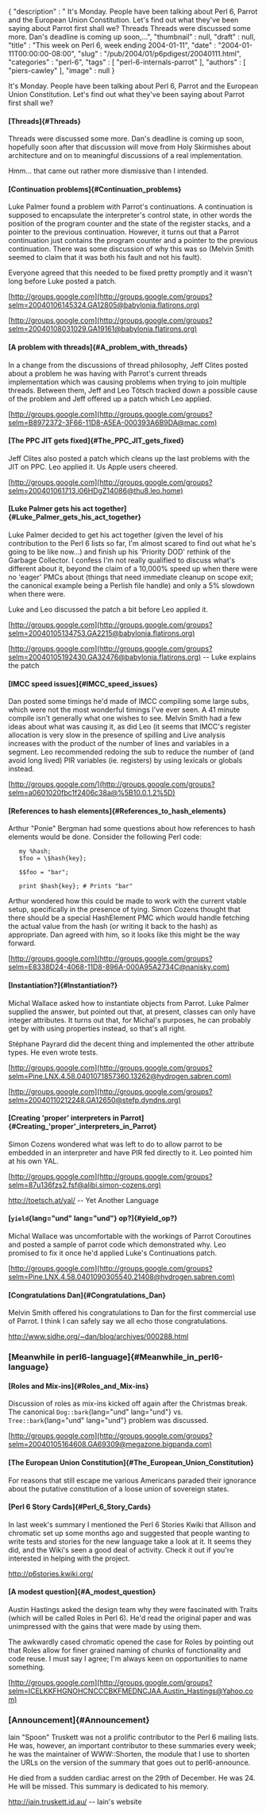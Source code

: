 {
   "description" : " It's Monday. People have been talking about Perl 6, Parrot and the European Union Constitution. Let's find out what they've been saying about Parrot first shall we? Threads Threads were discussed some more. Dan's deadline is coming up soon,...",
   "thumbnail" : null,
   "draft" : null,
   "title" : "This week on Perl 6, week ending 2004-01-11",
   "date" : "2004-01-11T00:00:00-08:00",
   "slug" : "/pub/2004/01/p6pdigest/20040111.html",
   "categories" : "perl-6",
   "tags" : [
      "perl-6-internals-parrot"
   ],
   "authors" : [
      "piers-cawley"
   ],
   "image" : null
}





It's Monday. People have been talking about Perl 6, Parrot and the
European Union Constitution. Let's find out what they've been saying
about Parrot first shall we?

#### [Threads]{#Threads}

Threads were discussed some more. Dan's deadline is coming up soon,
hopefully soon after that discussion will move from Holy Skirmishes
about architecture and on to meaningful discussions of a real
implementation.

Hmm... that came out rather more dismissive than I intended.

#### [Continuation problems]{#Continuation_problems}

Luke Palmer found a problem with Parrot's continuations. A continuation
is supposed to encapsulate the interpreter's control state, in other
words the position of the program counter and the state of the register
stacks, and a pointer to the previous continuation. However, it turns
out that a Parrot continuation just contains the program counter and a
pointer to the previous continuation. There was some discussion of why
this was so (Melvin Smith seemed to claim that it was both his fault and
not his fault).

Everyone agreed that this needed to be fixed pretty promptly and it
wasn't long before Luke posted a patch.

[http://groups.google.com](http://groups.google.com/groups?selm=20040106145324.GA12805@babylonia.flatirons.org)

[http://groups.google.com](http://groups.google.com/groups?selm=20040108031029.GA19161@babylonia.flatirons.org)

#### [A problem with threads]{#A_problem_with_threads}

In a change from the discussions of thread philosophy, Jeff Clites
posted about a problem he was having with Parrot's current threads
implementation which was causing problems when trying to join multiple
threads. Between them, Jeff and Leo Tötsch tracked down a possible cause
of the problem and Jeff offered up a patch which Leo applied.

[http://groups.google.com](http://groups.google.com/groups?selm=B8972372-3F66-11D8-A5EA-000393A6B9DA@mac.com)

#### [The PPC JIT gets fixed]{#The_PPC_JIT_gets_fixed}

Jeff Clites also posted a patch which cleans up the last problems with
the JIT on PPC. Leo applied it. Us Apple users cheered.

[http://groups.google.com](http://groups.google.com/groups?selm=200401061713.i06HDgZ14086@thu8.leo.home)

#### [Luke Palmer gets his act together]{#Luke_Palmer_gets_his_act_together}

Luke Palmer decided to get his act together (given the level of his
contribution to the Perl 6 lists so far, I'm almost scared to find out
what he's going to be like now...) and finish up his 'Priority DOD'
rethink of the Garbage Collector. I confess I'm not really qualified to
discuss what's different about it, beyond the claim of a 10,000% speed
up when there were no 'eager' PMCs about (things that need immediate
cleanup on scope exit; the canonical example being a Perlish file
handle) and only a 5% slowdown when there were.

Luke and Leo discussed the patch a bit before Leo applied it.

[http://groups.google.com](http://groups.google.com/groups?selm=20040105134753.GA2215@babylonia.flatirons.org)

[http://groups.google.com](http://groups.google.com/groups?selm=20040105192430.GA32476@babylonia.flatirons.org)
-- Luke explains the patch

#### [IMCC speed issues]{#IMCC_speed_issues}

Dan posted some timings he'd made of IMCC compiling some large subs,
which were not the most wonderful timings I've ever seen. A 41 minute
compile isn't generally what one wishes to see. Melvin Smith had a few
ideas about what was causing it, as did Leo (it seems that IMCC's
register allocation is very slow in the presence of spilling and Live
analysis increases with the product of the number of lines and variables
in a segment. Leo recommended redoing the sub to reduce the number of
(and avoid long lived) PIR variables (ie. registers) by using lexicals
or globals instead.

[http://groups.google.com/](http://groups.google.com/groups?selm=a0601020fbc1f2406c38a@%5B10.0.1.2%5D)

#### [References to hash elements]{#References_to_hash_elements}

Arthur "Ponie" Bergman had some questions about how references to hash
elements would be done. Consider the following Perl code:

``` {lang="und" lang="und"}
   my %hash;
   $foo = \$hash{key};

   $$foo = "bar";

   print $hash{key}; # Prints "bar"
```

Arthur wondered how this could be made to work with the current vtable
setup, specifically in the presence of tying. Simon Cozens thought that
there should be a special HashElement PMC which would handle fetching
the actual value from the hash (or writing it back to the hash) as
appropriate. Dan agreed with him, so it looks like this might be the way
forward.

[http://groups.google.com](http://groups.google.com/groups?selm=E8338D24-4068-11D8-896A-000A95A2734C@nanisky.com)

#### [Instantiation?]{#Instantiation?}

Michal Wallace asked how to instantiate objects from Parrot. Luke Palmer
supplied the answer, but pointed out that, at present, classes can only
have integer attributes. It turns out that, for Michal's purposes, he
can probably get by with using properties instead, so that's all right.

Stéphane Payrard did the decent thing and implemented the other
attribute types. He even wrote tests.

[http://groups.google.com](http://groups.google.com/groups?selm=Pine.LNX.4.58.0401071857360.13262@hydrogen.sabren.com)

[http://groups.google.com](http://groups.google.com/groups?selm=20040110212248.GA12650@stefp.dyndns.org)

#### [Creating 'proper' interpreters in Parrot]{#Creating_'proper'_interpreters_in_Parrot}

Simon Cozens wondered what was left to do to allow parrot to be embedded
in an interpreter and have PIR fed directly to it. Leo pointed him at
his own YAL.

[http://groups.google.com](http://groups.google.com/groups?selm=87u136fzs2.fsf@alibi.simon-cozens.org)

<http://toetsch.at/yal/> -- Yet Another Language

#### [`yield`{lang="und" lang="und"} op?]{#yield_op?}

Michal Wallace was uncomfortable with the workings of Parrot Coroutines
and posted a sample of parrot code which demonstrated why. Leo promised
to fix it once he'd applied Luke's Continuations patch.

[http://groups.google.com](http://groups.google.com/groups?selm=Pine.LNX.4.58.0401090305540.21408@hydrogen.sabren.com)

#### [Congratulations Dan]{#Congratulations_Dan}

Melvin Smith offered his congratulations to Dan for the first commercial
use of Parrot. I think I can safely say we all echo those
congratulations.

<http://www.sidhe.org/~dan/blog/archives/000288.html>

### [Meanwhile in perl6-language]{#Meanwhile_in_perl6-language}

#### [Roles and Mix-ins]{#Roles_and_Mix-ins}

Discussion of roles as mix-ins kicked off again after the Christmas
break. The canonical `Dog::bark`{lang="und" lang="und"} vs.
`Tree::bark`{lang="und" lang="und"} problem was discussed.

[http://groups.google.com](http://groups.google.com/groups?selm=20040105164608.GA69309@megazone.bigpanda.com)

#### [The European Union Constitution]{#The_European_Union_Constitution}

For reasons that still escape me various Americans paraded their
ignorance about the putative constitution of a loose union of sovereign
states.

#### [Perl 6 Story Cards]{#Perl_6_Story_Cards}

In last week's summary I mentioned the Perl 6 Stories Kwiki that Allison
and chromatic set up some months ago and suggested that people wanting
to write tests and stories for the new language take a look at it. It
seems they did, and the Wiki's seen a good deal of activity. Check it
out if you're interested in helping with the project.

<http://p6stories.kwiki.org/>

#### [A modest question]{#A_modest_question}

Austin Hastings asked the design team why they were fascinated with
Traits (which will be called Roles in Perl 6). He'd read the original
paper and was unimpressed with the gains that were made by using them.

The awkwardly cased chromatic opened the case for Roles by pointing out
that Roles allow for finer grained naming of chunks of functionality and
code reuse. I must say I agree; I'm always keen on opportunities to name
something.

[http://groups.google.com](http://groups.google.com/groups?selm=ICELKKFHGNOHCNCCCBKFMEDNCJAA.Austin_Hastings@Yahoo.com)

### [Announcement]{#Announcement}

Iain "Spoon" Truskett was not a prolific contributor to the Perl 6
mailing lists. He was, however, an important contributor to these
summaries every week; he was the maintainer of WWW::Shorten, the module
that I use to shorten the URLs on the version of the summary that goes
out to perl6-announce.

He died from a sudden cardiac arrest on the 29th of December. He was 24.
He will be missed. This summary is dedicated to his memory.

<http://iain.truskett.id.au/> -- Iain's website



